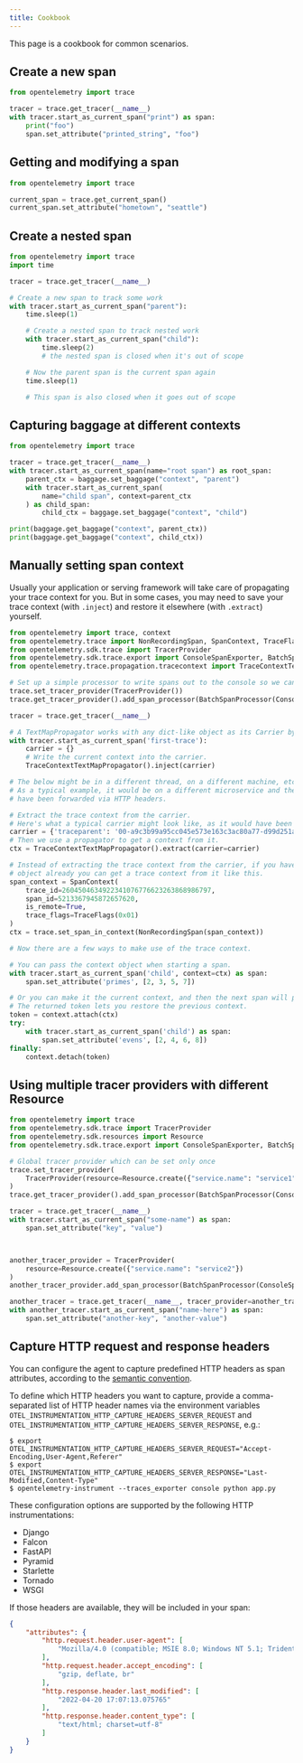 ```yaml
---
title: Cookbook
---
```


This page is a cookbook for common scenarios.

## Create a new span

```python
from opentelemetry import trace

tracer = trace.get_tracer(__name__)
with tracer.start_as_current_span("print") as span:
    print("foo")
    span.set_attribute("printed_string", "foo")
```

## Getting and modifying a span

```python
from opentelemetry import trace

current_span = trace.get_current_span()
current_span.set_attribute("hometown", "seattle")
```

## Create a nested span

```python
from opentelemetry import trace
import time

tracer = trace.get_tracer(__name__)

# Create a new span to track some work
with tracer.start_as_current_span("parent"):
    time.sleep(1)

    # Create a nested span to track nested work
    with tracer.start_as_current_span("child"):
        time.sleep(2)
        # the nested span is closed when it's out of scope

    # Now the parent span is the current span again
    time.sleep(1)

    # This span is also closed when it goes out of scope
```

## Capturing baggage at different contexts

```python
from opentelemetry import trace

tracer = trace.get_tracer(__name__)
with tracer.start_as_current_span(name="root span") as root_span:
    parent_ctx = baggage.set_baggage("context", "parent")
    with tracer.start_as_current_span(
        name="child span", context=parent_ctx
    ) as child_span:
        child_ctx = baggage.set_baggage("context", "child")

print(baggage.get_baggage("context", parent_ctx))
print(baggage.get_baggage("context", child_ctx))
```

## Manually setting span context

Usually your application or serving framework will take care of propagating your trace context for you. But in some cases, you may need to save your trace context (with `.inject`) and restore it elsewhere (with `.extract`) yourself.

```python
from opentelemetry import trace, context
from opentelemetry.trace import NonRecordingSpan, SpanContext, TraceFlags
from opentelemetry.sdk.trace import TracerProvider
from opentelemetry.sdk.trace.export import ConsoleSpanExporter, BatchSpanProcessor
from opentelemetry.trace.propagation.tracecontext import TraceContextTextMapPropagator

# Set up a simple processor to write spans out to the console so we can see what's happening.
trace.set_tracer_provider(TracerProvider())
trace.get_tracer_provider().add_span_processor(BatchSpanProcessor(ConsoleSpanExporter()))

tracer = trace.get_tracer(__name__)

# A TextMapPropagator works with any dict-like object as its Carrier by default. You can also implement custom getters and setters.
with tracer.start_as_current_span('first-trace'):
    carrier = {}
    # Write the current context into the carrier.
    TraceContextTextMapPropagator().inject(carrier)

# The below might be in a different thread, on a different machine, etc.
# As a typical example, it would be on a different microservice and the carrier would
# have been forwarded via HTTP headers.

# Extract the trace context from the carrier.
# Here's what a typical carrier might look like, as it would have been injected above.
carrier = {'traceparent': '00-a9c3b99a95cc045e573e163c3ac80a77-d99d251a8caecd06-01'}
# Then we use a propagator to get a context from it.
ctx = TraceContextTextMapPropagator().extract(carrier=carrier)

# Instead of extracting the trace context from the carrier, if you have a SpanContext
# object already you can get a trace context from it like this.
span_context = SpanContext(
    trace_id=2604504634922341076776623263868986797,
    span_id=5213367945872657620,
    is_remote=True,
    trace_flags=TraceFlags(0x01)
)
ctx = trace.set_span_in_context(NonRecordingSpan(span_context))

# Now there are a few ways to make use of the trace context.

# You can pass the context object when starting a span.
with tracer.start_as_current_span('child', context=ctx) as span:
    span.set_attribute('primes', [2, 3, 5, 7])

# Or you can make it the current context, and then the next span will pick it up.
# The returned token lets you restore the previous context.
token = context.attach(ctx)
try:
    with tracer.start_as_current_span('child') as span:
        span.set_attribute('evens', [2, 4, 6, 8])
finally:
    context.detach(token)
```

## Using multiple tracer providers with different Resource

```python
from opentelemetry import trace
from opentelemetry.sdk.trace import TracerProvider
from opentelemetry.sdk.resources import Resource
from opentelemetry.sdk.trace.export import ConsoleSpanExporter, BatchSpanProcessor

# Global tracer provider which can be set only once
trace.set_tracer_provider(
    TracerProvider(resource=Resource.create({"service.name": "service1"}))
)
trace.get_tracer_provider().add_span_processor(BatchSpanProcessor(ConsoleSpanExporter()))

tracer = trace.get_tracer(__name__)
with tracer.start_as_current_span("some-name") as span:
    span.set_attribute("key", "value")



another_tracer_provider = TracerProvider(
    resource=Resource.create({"service.name": "service2"})
)
another_tracer_provider.add_span_processor(BatchSpanProcessor(ConsoleSpanExporter()))

another_tracer = trace.get_tracer(__name__, tracer_provider=another_tracer_provider)
with another_tracer.start_as_current_span("name-here") as span:
    span.set_attribute("another-key", "another-value")
```

## Capture HTTP request and response headers

You can configure the agent to capture predefined HTTP headers as span
attributes, according to the [semantic convention][]. 

To define which HTTP headers you want to capture, provide a comma-separated list
of HTTP header names via the environment variables
`OTEL_INSTRUMENTATION_HTTP_CAPTURE_HEADERS_SERVER_REQUEST` and
`OTEL_INSTRUMENTATION_HTTP_CAPTURE_HEADERS_SERVER_RESPONSE`, e.g.:

```console
$ export OTEL_INSTRUMENTATION_HTTP_CAPTURE_HEADERS_SERVER_REQUEST="Accept-Encoding,User-Agent,Referer"
$ export OTEL_INSTRUMENTATION_HTTP_CAPTURE_HEADERS_SERVER_RESPONSE="Last-Modified,Content-Type"
$ opentelemetry-instrument --traces_exporter console python app.py
```


These configuration options are supported by the following HTTP instrumentations:

- Django
- Falcon
- FastAPI
- Pyramid
- Starlette
- Tornado
- WSGI

If those headers are available, they will be included in your span:

```json
{
    "attributes": {
        "http.request.header.user-agent": [
            "Mozilla/4.0 (compatible; MSIE 8.0; Windows NT 5.1; Trident/4.0)"
        ],
        "http.request.header.accept_encoding": [
            "gzip, deflate, br"
        ],
        "http.response.header.last_modified": [
            "2022-04-20 17:07:13.075765"
        ],
        "http.response.header.content_type": [
            "text/html; charset=utf-8"
        ]
    }
}
```

[semantic convention]:
    https://github.com/open-telemetry/opentelemetry-specification/blob/main/specification/trace/semantic_conventions/http.md#http-request-and-response-headers
